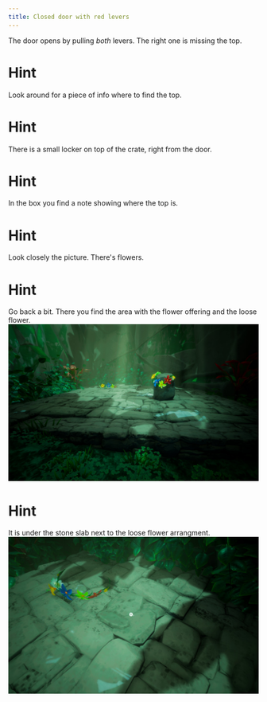 ```yaml
---
title: Closed door with red levers
---
```


The door opens by pulling _both_ levers. The right one is missing the top.

# Hint
Look around for a piece of info where to find the top.

# Hint
There is a small locker on top of the crate, right from the door.

# Hint
In the box you find a note showing where the top is.

# Hint
Look closely the picture. There's flowers.

# Hint
Go back a bit. There you find the area with the flower offering and the loose flower.
![Flower offering](flower_offering.jpg)

# Hint
It is under the stone slab next to the loose flower arrangment.
![Slab](flower_slab.jpg)
